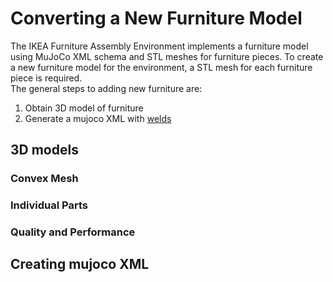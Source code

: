 # Converting a New Furniture Model

The IKEA Furniture Assembly Environment implements a furniture model using MuJoCo XML schema and STL meshes for furniture pieces.
To create a new furniture model for the environment, a STL mesh for each furniture piece is required.  
The general steps to adding new furniture are:
1. Obtain 3D model of furniture
1. Generate a mujoco XML with [welds](furniture_details.md#Connectors-Welding)    

## 3D models
### Convex Mesh 
### Individual Parts
### Quality and Performance
## Creating mujoco XML


